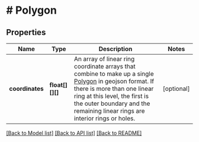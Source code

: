 # # Polygon

## Properties

Name | Type | Description | Notes
------------ | ------------- | ------------- | -------------
**coordinates** | **float[][][]** | An array of linear ring coordinate arrays that combine to make up a single [Polygon](https://www.rfc-editor.org/rfc/rfc7946#section-3.1.6) in geojson format. If there is more than one linear ring at this level, the first is the outer boundary and the remaining linear rings are interior rings or holes. | [optional]

[[Back to Model list]](../../README.md#models) [[Back to API list]](../../README.md#endpoints) [[Back to README]](../../README.md)
